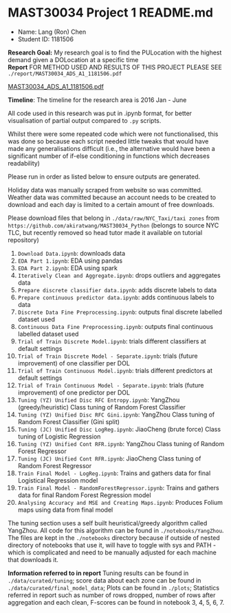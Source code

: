 # MAST30034 Project 1 README.md
- Name: Lang (Ron) Chen
- Student ID: 1181506

**Research Goal:** My research goal is to find the PULocation with the highest demand given a DOLocation at a specific 
time
<br/>
**Report**
FOR METHOD USED AND RESULTS OF THIS PROJECT PLEASE SEE `./report/MAST30034_ADS_A1_1181506.pdf`

[MAST30034_ADS_A1_1181506.pdf](https://github.com/TGChenZP/MAST30034-A1__Py/blob/main/report/MAST30034_ADS_A1_1181506.pdf)
<br/>

**Timeline**: The timeline for the research area is 2016 Jan - June

All code used in this research was put in .ipynb format, for better visualisation of partial output compared to `.py` 
scripts. 

Whilst there were some repeated code which were not functionalised, this was done so because each script needed little 
tweaks that would have made any generalisations difficult (i.e., the alternative would have been a significant number 
of if-else conditioning in functions which decreases readability)

Please run in order as listed below to ensure outputs are generated.

Holiday data was manually scraped from website so was committed.
Weather data was committed because an account needs to be created to download and each day is limited to a certain 
amount of free downloads.

Please download files that belong in `./data/raw/NYC_Taxi/taxi zones` from 
`https://github.com/akiratwang/MAST30034_Python` (belongs to source NYC TLC, but recently removed so head tutor made
it available on tutorial repository)

1. `Download Data.ipynb`: downloads data
2. `EDA Part 1.ipynb`: EDA using pandas
3. `EDA Part 2.ipynb`: EDA using spark
4. `Iteratively Clean and Aggregate.ipynb`: drops outliers and aggregates data
5. `Prepare discrete classifier data.ipynb`: adds discrete labels to data
6. `Prepare continuous predictor data.ipynb`: adds continuous labels to data
7. `Discrete Data Fine Preprocessing.ipynb`: outputs final discrete labelled dataset used
8. `Continuous Data Fine Preprocessing.ipynb`: outputs final continuous labelled dataset used
9. `Trial of Train Discrete Model.ipynb`: trials different classifiers at default settings
10. `Trial of Train Discrete Model - Separate.ipynb`: trials (future improvement) of one classifier per DOL
11. `Trial of Train Continuous Model.ipynb`: trials different predictors at default settings
12. `Trial of Train Continuous Model - Separate.ipynb`: trials (future improvement) of one predictor per DOL
13. `Tuning (YZ) Unified Disc RFC Entropy.ipynb`: YangZhou (greedy/heuristic) Class tuning of Random Forest Classifier
14. `Tuning (YZ) Unified Disc RFC Gini.ipynb`: YangZhou Class tuning of Random Forest Classifier (Gini split)
15. `Tuning (JC) Unified Disc LogReg.ipynb`: JiaoCheng (brute force) Class tuning of Logistic Regression
16. `Tuning (YZ) Unified Cont RFR.ipynb`: YangZhou Class tuning of Random Forest Regressor
17. `Tuning (JC) Unified Cont RFR.ipynb`: JiaoCheng Class tuning of Random Forest Regressor
18. `Train Final Model - LogReg.ipynb`: Trains and gathers data for final Logistical Regression model
19. `Train Final Model - RandomForestRegressor.ipynb`: Trains and gathers data for final Random Forest Regression model
20. `Analysing Accuracy and MSE and Creating Maps.ipynb`: Produces Folium maps using data from final model

The tuning section uses a self built heuristical/greedy algorithm called YangZhou. All code for this algorithm can be 
found in `./notebooks/YangZhou`. The files are kept in the `./notebooks` directory because if outside of nested 
directory of notebooks that use it, will have to toggle with sys and PATH - which is complicated and need to be
manually adjusted for each machine that downloads it.

**Information referred to in report**
Tuning results can be found in `./data/curated/tuning`; score data about each zone can be found in 
`./data/curated/final_model_data`; Plots can be found in `./plots`; Statistics referred in report such as number of 
rows dropped, number of rows after aggregation and each clean, F-scores can be found in notebook 3, 4, 5, 6, 7.


